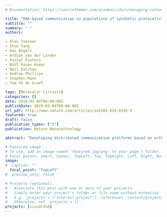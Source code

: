 ```yaml
---
# Documentation: https://sourcethemes.com/academic/docs/managing-content/

title: "DNA-based communication in populations of synthetic protocells"
subtitle: ""
summary: " "
authors:

- Alex Joesaar
- Shuo Yang
- Bas Bögels
- Ardjan van der Linden
- Pascal Pieters
- BVVS Pavan Kumar
- Neil Dalchau
- Andrew Phillips
- Stephen Mann
- Tom FA de Greef

tags: [Molecular Circuits]
categories: []
date: 2019-03-04T00:00:00Z
publishDate: 2019-03-04T00:00:00Z
url_pdf: http://www.nature.com/articles/s41565-019-0399-9
featured: true
draft: false
publication_types: ["2"]
publication: Nature Nanotechnology

abstract: "Developing distributed communication platforms based on orthogonal molecular communication channels is a crucial step towards engineering artificial multicellular systems. Here, we present a general and scalable platform entitled 'Biomolecular Implementation of Protocellular Communication' (BIO-PC) to engineer distributed multichannel molecular communication between populations of non-lipid semipermeable microcapsules. Our method leverages the modularity and scalability of enzyme-free DNA strand-displacement circuits to develop protocellular consortia that can sense, process and respond to DNA-based messages. We engineer a rich variety of biochemical communication devices capable of cascaded amplification, bidirectional communication and distributed computational operations. Encapsulating DNA strand-displacement circuits further allows their use in concentrated serum where non-compartmentalized DNA circuits cannot operate. BIO-PC enables reliable execution of distributed DNA-based molecular programs in biologically relevant environments and opens new directions in DNA computing and minimal cell technology."

# Featured image
# To use, add an image named `featured.jpg/png` to your page's folder.
# Focal points: Smart, Center, TopLeft, Top, TopRight, Left, Right, BottomLeft, Bottom, BottomRight.
image: 
#  caption: ""
  focal_point: "TopLeft"
#  preview_only: false

# Projects (optional).
#   Associate this post with one or more of your projects.
#   Simply enter your project's folder or file name without extension.
#   E.g. `projects = ["internal-project"]` references `content/project/deep-learning/index.md`.
#   Otherwise, set `projects = []`.
projects: [visualdsd]
---
```

